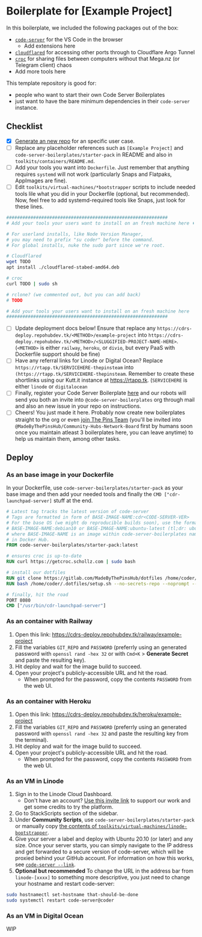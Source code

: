 # Boilerplate for [Example Project]

In this boilerplate, we included the following packages out of the box:
* [`code-server`](https://github.com/cdr/code-server) for the VS Code in the browser
  * Add extensions here
* [`cloudflared`](https://todo.io) for accessing other ports through to Cloudflare Argo Tunnel
* [`croc`](https://github.com/schollz/croc) for sharing files between computers without that Mega.nz (or Telegram client) chaos
* Add more tools here

This template repository is good for:
* people who want to start their own Code Server Boilerplates
* just want to have the bare minimum dependencies in their `code-server` instance.

## Checklist

* [X] [Generate an new repo](https://cdrs-deploy.repohubdev.tk/generate/example-project) for an specific user case.
* [ ] Replace any placeholder references such as `[Example Project]` and `code-server-boilerplates/starter-pack` in README and also in `toolkits/containers/README.md`.
* [ ] Add your tools you want into `Dockerfile`. Just remember that anything requires `systemd` will not work (particularly Snaps and Flatpaks, AppImages are fine).
* [ ] Edit `toolkits/virtual-machines/*bootstrapper` scripts to include needed tools lile what you did in your Dockerfile (optional, but recommended). Now, feel free to add systemd-required tools like Snaps, just look for these lines.

```sh
############################################################
# Add your tools your users want to install on an fresh machine here ⬇

# For userland installs, like Node Version Manager,
# you may need to prefix "su coder" before the command.
# For global installs, nuke the sudo part since we're root.

# Cloudflared
wget TODO
apt install ./cloudflared-stabed-amd64.deb

# croc
curl TODO | sudo sh

# rclone? (we commented out, but you can add back)
# TODO

# Add your tools your users want to install on an fresh machine here 
############################################################
```

* [ ] Update deployment docs below! Ensure that replace any `https://cdrs-deploy.repohubdev.tk/<METHOD>/example-project` into `https://cdrs-deploy.repohubdev.tk/<METHOD>/<SLUGGIFIED-PROJECT-NAME-HERE>`. (`<METHOD>` is either `railway`, `heroku`, or `divio`, but every PaaS with Dockerfile support should be fine)
* [ ] Have any referral links for Linode or Digital Ocean? Replace `https://rtapp.tk/SERVICEHERE-thepinsteam` into `(https://rtapp.tk/SERVICEHERE-thepinsteam`. Remember to create these shortlinks using our Kutt.it instance at <https://rtapp.tk>. (`SERVICEHERE` is either `linode` or `digitalocean`
* [ ] Finally, register your Code Server Boilerplate [here](https://cdr-deploy.repohubdev.tk/register) and our robots will send you both an invite into `@code-server-boilerplates` org through mail and also an new issue in your repo on instructions.
* [ ] Cheers! You just made it here. Probably now create new boilerplates straight to the org or even [join The Pins Team](https://rtapp.tk/join-thepinsteam) (you'll be invited into `@MadeByThePinsHub/Community-Hubs-Network-Board` first by humans soon once you maintain atleast 3 boilerplates here, you can leave anytime) to help us maintain them, among other tasks.

## Deploy

### As an base image in your Dockerfile

In your Dockerfile, use `code-server-boilerplates/starter-pack` as your base image
and then add your needed tools and finally the `CMD ["cdr-launchpad-server]` stuff at the end.

```dockerfile
# Latest tag tracks the latest version of code-server
# Tags are formatted in form of BASE-IMAGE-NAME:cdr<CODE-SERVER-VER>
# For the base OS (we might do reproducible builds soon), use the format
# BASE-IMAGE-NAME:debian10 or BASE-IMAGE-NAME:ubuntu-latest (tl;dr: ubuntu-latest == latest LTS)
# where BASE-IMAGE-NAME is an image within code-server-boilerplates namespace
# in Docker Hub.
FROM code-server-boilerplates/starter-pack:latest

# ensures croc is up-to-date
RUN curl https://getcroc.schollz.com | sudo bash

# install our dotfiles
RUN git clone https://gitlab.com/MadeByThePinsHub/dotfiles /home/coder/.dotfiles
RUN bash /home/coder/.dotfiles/setup.sh --no-secrets-repo --noprompt --nosystemd

# finally, hit the road
PORT 8080
CMD ["/usr/bin/cdr-launchpad-server"]
```

### As an container with Railway

1. Open this link: https://cdrs-deploy.repohubdev.tk/railway/example-project
2. Fill the variables `GIT_REPO` and `PASSWORD` (preferrly using an generated password with
`openssl rand -hex 32` or with `Cmd+K` > **Generate Secret** and paste the resulting key).
3. Hit deploy and wait for the image build to succeed.
4. Open your project's publicly-accessible URL and hit the road.
   * When prompted for the password, copy the contents `PASSWORD` from the web UI.

### As an container with Heroku

1. Open this link: https://cdrs-deploy.repohubdev.tk/heroku/example-project
2. Fill the variables `GIT_REPO` and `PASSWORD` (preferrly using an generated password with
`openssl rand -hex 32` and paste the resulting key from the terminal).
3. Hit deploy and wait for the image build to succeed.
4. Open your project's publicly-accessible URL and hit the road.
   * When prompted for the password, copy the contents `PASSWORD` from the web UI.

### As an VM in Linode

1. Sign in to the Linode Cloud Dashboard.
   * Don't have an account? [Use this invite link](https://rtapp.tk/linode-thepinsteam) to support our work and get some credits to try the platform.
2. Go to StackScripts section of the sidebar.
3. Under **Community Scripts**, use `code-server-boilerplates/starter-pack`
or manually copy [the contents of `toolkits/virtual-machines/linode-bootstrapper`][linode-bootstrapper].
4. Give your server a label and deploy with Ubuntu 20.10 (or later) and any size.
Once your server starts, you can simply navigate to the IP address
and get forwarded to a secure version of code-server, which will
be proxied behind your GitHub account. For information on
how this works, see [`code-server --link`](https://github.com/cdr/code-server#cloud-program-%EF%B8%8F).
5. **Optional but recommended** To change the URL in the address bar
from `linode-[xxxx]` to something more descriptive, you just
need to change your hostname and restart code-server:

```sh
sudo hostnamectl set-hostname that-should-be-done
sudo systemctl restart code-server@coder
```

[linode-bootstrapper]: toolkits/virtual-machines/linode-bootstrapper

### As an VM in Digital Ocean

WIP
